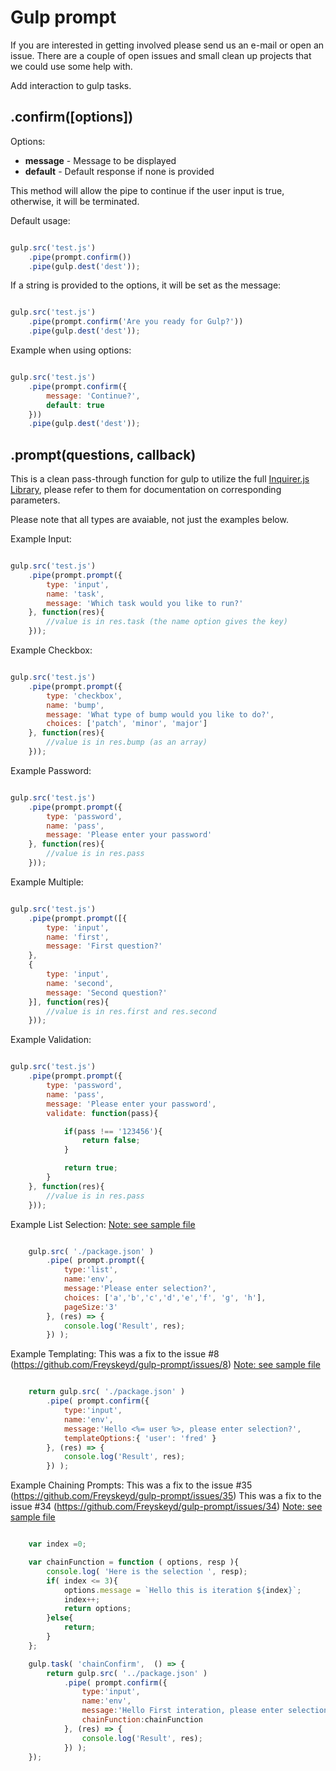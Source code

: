 # Gulp prompt

If you are interested in getting involved please send us an e-mail or open an issue.
There are a couple of open issues and small clean up projects that we could use some help with.

Add interaction to gulp tasks.

## .confirm([options])

Options:

 - **message** - Message to be displayed
 - **default** - Default response if none is provided

This method will allow the pipe to continue if the user input is true, otherwise, it will be terminated.

Default usage:
```javascript

gulp.src('test.js')
	.pipe(prompt.confirm())
	.pipe(gulp.dest('dest'));

```

If a string is provided to the options, it will be set as the message:
```javascript

gulp.src('test.js')
	.pipe(prompt.confirm('Are you ready for Gulp?'))
	.pipe(gulp.dest('dest'));

```

Example when using options:
```javascript

gulp.src('test.js')
	.pipe(prompt.confirm({
		message: 'Continue?',
		default: true
	}))
	.pipe(gulp.dest('dest'));

```

## .prompt(questions, callback)

This is a clean pass-through function for gulp to utilize the full [Inquirer.js Library](https://github.com/SBoudrias/Inquirer.js), please refer to them for documentation on corresponding parameters.

Please note that all types are avaiable, not just the examples below.

Example Input:
```javascript

gulp.src('test.js')
	.pipe(prompt.prompt({
		type: 'input',
		name: 'task',
		message: 'Which task would you like to run?'
	}, function(res){
		//value is in res.task (the name option gives the key)
	}));

```

Example Checkbox:
```javascript

gulp.src('test.js')
	.pipe(prompt.prompt({
		type: 'checkbox',
		name: 'bump',
		message: 'What type of bump would you like to do?',
		choices: ['patch', 'minor', 'major']
	}, function(res){
		//value is in res.bump (as an array)
	}));

```

Example Password:
```javascript

gulp.src('test.js')
	.pipe(prompt.prompt({
		type: 'password',
		name: 'pass',
		message: 'Please enter your password'
	}, function(res){
		//value is in res.pass
	}));

```

Example Multiple:
```javascript

gulp.src('test.js')
	.pipe(prompt.prompt([{
		type: 'input',
		name: 'first',
		message: 'First question?'
	},
	{
		type: 'input',
		name: 'second',
		message: 'Second question?'
	}], function(res){
		//value is in res.first and res.second
	}));

```

Example Validation:
```javascript

gulp.src('test.js')
	.pipe(prompt.prompt({
		type: 'password',
		name: 'pass',
		message: 'Please enter your password',
		validate: function(pass){

			if(pass !== '123456'){
				return false;
			}

			return true;
		}
	}, function(res){
		//value is in res.pass
	}));

```

Example List Selection:
[Note: see sample file]( examples/list-selection-gulpfile.js)
```javascript

    gulp.src( './package.json' )
        .pipe( prompt.prompt({
            type:'list',
            name:'env',
            message:'Please enter selection?',
            choices: ['a','b','c','d','e','f', 'g', 'h'],
            pageSize:'3'
        }, (res) => {
            console.log('Result', res);
        }) );

```

Example Templating:
This was a fix to the issue #8 (https://github.com/Freyskeyd/gulp-prompt/issues/8)
[Note: see sample file]( examples/template-replacement-gulpfile.js)
```javascript

    return gulp.src( './package.json' )
        .pipe( prompt.confirm({
            type:'input',
            name:'env',
            message:'Hello <%= user %>, please enter selection?',
            templateOptions:{ 'user': 'fred' }
        }, (res) => {
            console.log('Result', res);
        }) );
```

Example Chaining Prompts:
This was a fix to the issue #35 (https://github.com/Freyskeyd/gulp-prompt/issues/35)
This was a fix to the issue #34 (https://github.com/Freyskeyd/gulp-prompt/issues/34)
[Note: see sample file]( examples/chain-confirm-gulpfile.js)
```javascript

	var index =0;

	var chainFunction = function ( options, resp ){
		console.log( 'Here is the selection ', resp);
		if( index <= 3){
			options.message = `Hello this is iteration ${index}`;
			index++;
			return options;
		}else{
			return;
		}
	};

	gulp.task( 'chainConfirm',  () => {
		return gulp.src( '../package.json' )
			.pipe( prompt.confirm({
				type:'input',
				name:'env',
				message:'Hello First interation, please enter selection?',
				chainFunction:chainFunction
			}, (res) => {
				console.log('Result', res);
			}) );
	});
```

